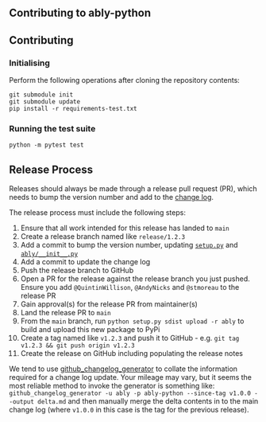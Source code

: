 Contributing to ably-python
-----------

## Contributing

### Initialising

Perform the following operations after cloning the repository contents:

```shell
git submodule init
git submodule update
pip install -r requirements-test.txt
```

### Running the test suite

```shell
python -m pytest test
```

## Release Process

Releases should always be made through a release pull request (PR), which needs to bump the version number and add to the [change log](CHANGELOG.md).

The release process must include the following steps:

1. Ensure that all work intended for this release has landed to `main`
2. Create a release branch named like `release/1.2.3`
3. Add a commit to bump the version number, updating [`setup.py`](./setup.py) and [`ably/__init__.py`](./ably/__init__.py)
4. Add a commit to update the change log
5. Push the release branch to GitHub
6. Open a PR for the release against the release branch you just pushed. Ensure you add `@QuintinWillison`, `@AndyNicks` and `@stmoreau` to the release PR
7. Gain approval(s) for the release PR from maintainer(s)
8. Land the release PR to `main`
9. From the `main` branch, run `python setup.py sdist upload -r ably` to build and upload this new package to PyPi
10. Create a tag named like `v1.2.3` and push it to GitHub - e.g. `git tag v1.2.3 && git push origin v1.2.3`
11. Create the release on GitHub including populating the release notes

We tend to use [github_changelog_generator](https://github.com/skywinder/Github-Changelog-Generator) to collate the information required for a change log update.
Your mileage may vary, but it seems the most reliable method to invoke the generator is something like:
`github_changelog_generator -u ably -p ably-python --since-tag v1.0.0 --output delta.md`
and then manually merge the delta contents in to the main change log (where `v1.0.0` in this case is the tag for the previous release).
